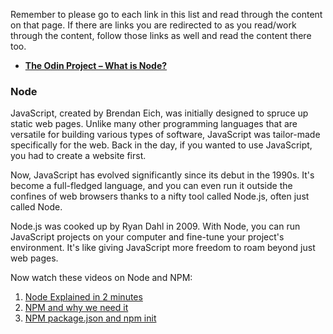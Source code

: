 Remember to please go to each link in this list and read through the content on that page. If there are links you are redirected to as you read/work through the content, follow those links as well and read the content there too.

- **[The Odin Project – What is Node?](https://www.theodinproject.com/lessons/nodejs-introduction-what-is-nodejs)**

### Node

JavaScript, created by Brendan Eich, was initially designed to spruce up static web pages. Unlike many other programming languages that are versatile for building various types of software, JavaScript was tailor-made specifically for the web. Back in the day, if you wanted to use JavaScript, you had to create a website first.

Now, JavaScript has evolved significantly since its debut in the 1990s. It's become a full-fledged language, and you can even run it outside the confines of web browsers thanks to a nifty tool called Node.js, often just called Node. 

Node.js was cooked up by Ryan Dahl in 2009. With Node, you can run JavaScript projects on your computer and fine-tune your project's environment. It's like giving JavaScript more freedom to roam beyond just web pages.

Now watch these videos on Node and NPM:

1. [Node Explained in 2 minutes](https://www.youtube.com/watch?v=ATCs2BY-acA&t=77s)
2. [NPM and why we need it](https://www.youtube.com/watch?v=P3aKRdUyr0s)
3. [NPM package.json and npm init](https://www.youtube.com/watch?v=5cXf3XlZ4Zk&t=10s)
